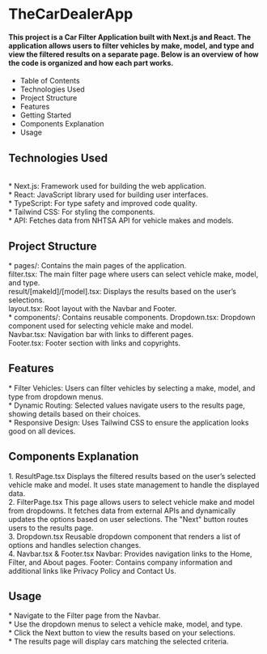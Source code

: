 <h1>TheCarDealerApp</h1>

<h4>This project is a Car Filter Application built with Next.js and React. The application allows users to filter vehicles by make, model, and type and view the filtered results on a separate page. Below is an overview of how the code is organized and how each part works.</h4>

* Table of Contents
* Technologies Used
* Project Structure
* Features
* Getting Started
* Components Explanation
* Usage<br>
<h2>Technologies Used</h2><br>
* Next.js: Framework used for building the web application.<br>
* React: JavaScript library used for building user interfaces.<br>
* TypeScript: For type safety and improved code quality.<br>
* Tailwind CSS: For styling the components.<br>
* API: Fetches data from NHTSA API for vehicle makes and models.
<br>
<h2>Project Structure</h2>
* pages/: Contains the main pages of the application.<br>
    filter.tsx: The main filter page where users can select vehicle make, model, and type.<br>
    result/[makeId]/[model].tsx: Displays the results based on the user’s selections.<br>
    layout.tsx: Root layout with the Navbar and Footer.<br>
* components/: Contains reusable components.
    Dropdown.tsx: Dropdown component used for selecting vehicle make and model.<br>
    Navbar.tsx: Navigation bar with links to different pages.<br>
    Footer.tsx: Footer section with links and copyrights.<br>
<h2>Features</h2>
* Filter Vehicles: Users can filter vehicles by selecting a make, model, and type from dropdown menus.<br>
* Dynamic Routing: Selected values navigate users to the results page, showing details based on their choices.<br>
* Responsive Design: Uses Tailwind CSS to ensure the application looks good on all devices.<br>

<h2>Components Explanation</h2>
1. ResultPage.tsx
Displays the filtered results based on the user’s selected vehicle make and model. It uses state management to handle the displayed data.
<br>
2. FilterPage.tsx
This page allows users to select vehicle make and model from dropdowns. It fetches data from external APIs and dynamically updates the options based on user selections. The "Next" button routes users to the results page.
<br>
3. Dropdown.tsx
Reusable dropdown component that renders a list of options and handles selection changes.
<br>
4. Navbar.tsx & Footer.tsx
Navbar: Provides navigation links to the Home, Filter, and About pages.
Footer: Contains company information and additional links like Privacy Policy and Contact Us.<br>
<h2>Usage</h2>
 * Navigate to the Filter page from the Navbar.<br>
 * Use the dropdown menus to select a vehicle make, model, and type.<br>
 * Click the Next button to view the results based on your selections.<br>
 * The results page will display cars matching the selected criteria.
